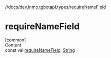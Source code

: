 //[docs](../../index.md)/[dev.inmo.tgbotapi.types](index.md)/[requireNameField](require-name-field.md)



# requireNameField  
[common]  
Content  
const val [requireNameField](require-name-field.md): [String](https://kotlinlang.org/api/latest/jvm/stdlib/kotlin/-string/index.html)  



